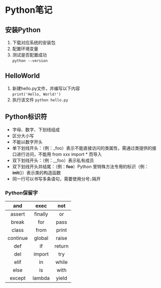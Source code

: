 # Python笔记
## 安装Python
1. 下载对应系统的安装包
2. 配置环境变量
3. 测试是否配置成功  
`python --version`
## HelloWorld
1. 新建hello.py文件，并编写以下内容  
`print('Hello, World!')`
2. 执行该文件 
`python hello.py`
## Python标识符
* 字母、数字、下划线组成
* 区分大小写
* 不能以数字开头
* 单下划线开头：（例：_foo）表示不能直接访问的类属性，需通过类提供的接口进行访问，不能用 from xxx import * 而导入
* 双下划线开头：（例：__foo）表示私有成员
* 双下划线开头并结尾：（例：__foo__）Python 里特殊方法专用的标识（例：__init__()）表示类的构造函数
* 同一行可以书写多条语句，需要使用分号`;`隔开
### Python保留字

and	    |  exec	    |not
|:-:|:-:|:-:|
assert	|  finally	|or
break	|  for	    |pass
class	|  from	    |print
continue|  global	|raise
def	    |  if	    |return
del	    |  import	|try
elif	|  in	    |while
else	|  is	    |with
except	|  lambda	|yield

